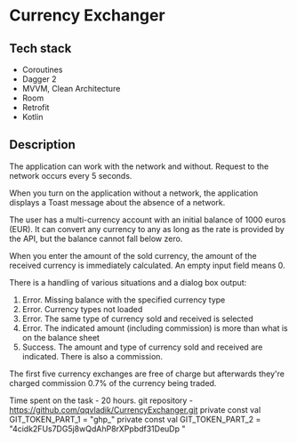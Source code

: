 # Currency Exchanger

## Tech stack

- Coroutines
- Dagger 2
- MVVM, Clean Architecture
- Room
- Retrofit
- Kotlin

## Description

The application can work with the network and without. Request to the network occurs every 5 seconds.

When you turn on the application without a network, the application displays a Toast message about the absence of a network.

The user has a multi-currency account with an initial balance of 1000 euros (EUR). It can convert any currency to any as long as the rate is provided by the API, but the balance cannot fall below zero.

When you enter the amount of the sold currency, the amount of the received currency is immediately calculated. An empty input field means 0.

There is a handling of various situations and a dialog box output:
1. Error. Missing balance with the specified currency type
2. Error. Currency types not loaded
3. Error. The same type of currency sold and received is selected
4. Error. The indicated amount (including commission) is more than what is on the balance sheet
5. Success. The amount and type of currency sold and received are indicated. There is also a commission.

The first five currency exchanges are free of charge but afterwards they're charged commission 0.7% of the currency being traded.

Time spent on the task - 20 hours.
git repository - https://github.com/qqvladik/CurrencyExchanger.git
private const val GIT_TOKEN_PART_1 = "ghp_"
private const val GIT_TOKEN_PART_2 = "4cidk2FUs7DG5j8wQdAhP8rXPpbdf31DeuDp "
